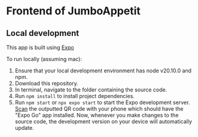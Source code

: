 # Frontend of JumboAppetit

## Local development

This app is built using [Expo](https://expo.dev)

To run locally (assuming mac):

1. Ensure that your local development environment has node v20.10.0 and npm.
2. Download this repository.
3. In terminal, navigate to the folder containing the source code.
3. Run `npm install` to install project dependencies.
4. Run `npm start` or `npx expo start` to start the Expo development server. [Scan](https://docs.expo.dev/get-started/create-a-project/#open-the-app-on-your-device) the outputted QR code with your phone which should have the "Expo Go" app installed. Now, whenever you make changes to the source code, the development version on your device will automatically update. 

